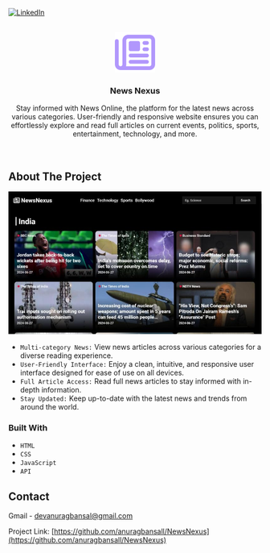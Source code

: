 [![LinkedIn][linkedin-shield]][linkedin-url]

<!-- PROJECT LOGO -->
<br />
<div align="center">
  <a href="https://github.com/anuragbansall/NewsNexus">
    <img src="./assets/newspaper-regular.svg" alt="Logo" width="80" height="80">
  </a>

<h3 align="center">News Nexus</h3>

  <p align="center">
    Stay informed with News Online, the platform for the latest news across various categories. User-friendly and responsive website ensures you can effortlessly explore and read full articles on current events, politics, sports, entertainment, technology, and more.
    <br />
    <br />
    <br />
  </p>
</div>


<!-- ABOUT THE PROJECT -->
## About The Project

[![Product Name Screen Shot][product-screenshot]](https://github.com/anuragbansall/NewsNexus)

* `Multi-category News:` View news articles across various categories for a diverse reading experience.
* `User-Friendly Interface:` Enjoy a clean, intuitive, and responsive user interface designed for ease of use on all devices.
* `Full Article Access:` Read full news articles to stay informed with in-depth information.
* `Stay Updated:` Keep up-to-date with the latest news and trends from around the world.

### Built With

* `HTML`
* `CSS`
* `JavaScript`
* `API`


<!-- CONTACT -->
## Contact

Gmail - devanuragbansal@gmail.com

Project Link: [https://github.com/anuragbansall/NewsNexus](https://github.com/anuragbansall/NewsNexus)


<!-- MARKDOWN LINKS & IMAGES -->
[linkedin-shield]: https://img.shields.io/badge/-LinkedIn-black.svg?style=for-the-badge&logo=linkedin&colorB=555
[linkedin-url]: https://linkedin.com/in/anuragbansall
[product-screenshot]: ./assets/News-Nexus-Website.jpg